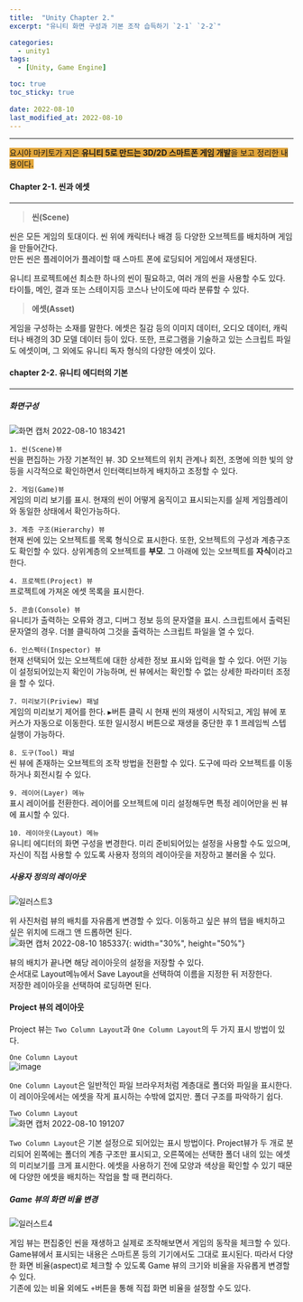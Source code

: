 ```yaml
---
title:  "Unity Chapter 2."
excerpt: "유니티 화면 구성과 기본 조작 습득하기 `2-1` `2-2`"  

categories:
  - unity1
tags:
  - [Unity, Game Engine]

toc: true
toc_sticky: true
 
date: 2022-08-10
last_modified_at: 2022-08-10
---
```

--- 
<span style="background-color:#E2A63B">요시야 마키토가 지은 **유니티 5로 만드는 3D/2D 스마트폰 게임 개발**을 보고 정리한 내용이다.</span>  
 
  
#### Chapter 2-1. 씬과 에셋    
---
 
> **씬(Scene)**  

씬은 모든 게임의 토대이다. 씬 위에 캐릭터나 배경 등 다양한 오브젝트를 배치하며 게임을 만들어간다.  
만든 씬은 플레이어가 플레이할 때 스마트 폰에 로딩되어 게임에서 재생된다.  
 
유니티 프로젝트에선 최소한 하나의 씬이 필요하고, 여러 개의 씬을 사용할 수도 있다. 
타이틀, 메인, 결과 또는 스테이지등 코스나 난이도에 따라 분류할 수 있다.  


> **에셋(Asset)** 
 
게임을 구성하는 소재를 말한다. 에셋은 질감 등의 이미지 데이터, 오디오 데이터, 캐릭터나 배경의 3D 모델 데이터 등이 있다. 
또한, 프로그램을 기술하고 있는 스크립트 파일도 에셋이며, 그 외에도 유니티 독자 형식의 다양한 에셋이 있다.

 
#### chapter 2-2. 유니티 에디터의 기본 
---
 
##### 화면구성

![화면 캡처 2022-08-10 183421](https://user-images.githubusercontent.com/106606698/183869007-4ad3860b-e6fe-4095-a06f-54af45aab952.png) 
 
`1. 씬(Scene)뷰`  
씬을 편집하는 가장 기본적인 뷰. 3D 오브젝트의 위치 관계나 회전, 조명에 의한 빛의 양 등을 시각적으로 확인하면서 인터랙티브하게 배치하고 조정할 수 있다.  
 
`2. 게임(Game)뷰`  
게임의 미리 보기를 표시. 현재의 씬이 어떻게 움직이고 표시되는지를 실제 게임플레이와 동일한 상태에서 확인가능하다. 
 
`3. 계층 구조(Hierarchy) 뷰`  
현재 씬에 있는 오브젝트를 목록 형식으로 표시한다. 또한, 오브젝트의 구성과 계층구조도 확인할 수 있다. 상위계층의 오브젝트를 **부모**. 그 아래에 있는 오브젝트를 **자식**이라고 한다.
 
`4. 프로젝트(Project) 뷰`  
프로젝트에 가져온 에셋 목록을 표시한다. 

`5. 콘솔(Console) 뷰`  
유니티가 출력하는 오류와 경고, 디버그 정보 등의 문자열을 표시. 스크립트에서 출력된 문자열의 경우. 더블 클릭하여 그것을 출력하는 스크립트 파일을 열 수 있다.  
 
`6. 인스펙터(Inspector) 뷰`  
현재 선택되어 있는 오브젝트에 대한 상세한 정보 표시와 입력을 할 수 있다. 어떤 기능이 설정되어있는지 확인이 가능하며, 씬 뷰에서는 확인할 수 없는 상세한 파라미터 조정을 할 수 있다.  
 
`7. 미리보기(Priview) 패널`  
게임의 미리보기 제어를 한다. `▶`버튼 클릭 시 현재 씬의 재생이 시작되고, 게임 뷰에 포커스가 자동으로 이동한다. 또한 일시정시 버튼으로 재생을 중단한 후 1 프레임씩 스텝 실행이 가능하다.  
 
`8. 도구(Tool) 패널`  
씬 뷰에 존재하는 오브젝트의 조작 방법을 전환할 수 있다. 도구에 따라 오브젝트를 이동하거나 회전시킬 수 있다.  
 
`9. 레이어(Layer) 메뉴`  
표시 레이어를 전환한다. 레이어를 오브젝트에 미리 설정해두면 특정 레이어만을 씬 뷰에 표시할 수 있다.  

`10. 레이아웃(Layout) 메뉴`  
유니티 에디터의 화면 구성을 변경한다. 미리 준비되어있는 설정을 사용할 수도 있으며, 자신이 직접 사용할 수 있도록 사용자 정의의 레이아웃을 저장하고 불러올 수 있다.  
 
 
 
##### 사용자 정의의 레이아웃  
![일러스트3](https://user-images.githubusercontent.com/106606698/183882368-68cad16d-2739-41ad-bafa-76d14f3e0f1a.png)  
 
위 사진처럼 뷰의 배치를 자유롭게 변경할 수 있다. 이동하고 싶은 뷰의 탭을 배치하고 싶은 위치에 드래그 앤 드롭하면 된다.  
![화면 캡처 2022-08-10 185337](https://user-images.githubusercontent.com/106606698/183874931-b54eec80-766e-45f8-9991-5fb95746fa78.png){: width="30%", height="50%"}  

뷰의 배치가 끝나면 해당 레이아웃의 설정을 저장할 수 있다.  
순서대로 Layout메뉴에서 Save Layout을 선택하여 이름을 지정한 뒤 저장한다.  
저장한 레이아웃을 선택하여 로딩하면 된다.  



#### Project 뷰의 레이아웃  
Project 뷰는 `Two Column Layout`과 `One Column Layout`의 두 가지 표시 방법이 있다.  

`One Column Layout`  
![image](https://user-images.githubusercontent.com/106606698/183876033-f1441cc3-9f7f-4e27-9b84-64db1213d286.png)  
 
`One Column Layout`은 일반적인 파일 브라우저처럼 계층대로 폴더와 파일을 표시한다. 이 레이아웃에서는 에셋을 작게 표시하는 수밖에 없지만. 폴더 구조를 파악하기 쉽다.  
 

`Two Column Layout`  
![화면 캡처 2022-08-10 191207](https://user-images.githubusercontent.com/106606698/183877533-443a5af3-1162-4991-ad7a-2ae683131fdb.png)  
 
`Two Column Layout`은 기본 설정으로 되어있는 표시 방법이다. Project뷰가 두 개로 분리되어 왼쪽에는 폴더의 계층 구조만 표시되고, 오른쪽에는 선택한 폴더 내의 있는 에셋의 미리보기를 크게 표시한다. 에셋을 사용하기 전에 모양과 색상을 확인할 수 있기 때문에 다양한 에셋을 배치하는 작업을 할 때 편리하다.  
 
 
 
##### Game 뷰의 화면 비율 변경  
![일러스트4](https://user-images.githubusercontent.com/106606698/183880591-6e55d45a-4332-408b-acfd-79db5b92abba.png)  
 
게임 뷰는 편집중인 씬을 재생하고 실제로 조작해보면서 게임의 동작을 체크할 수 있다. Game뷰에서 표시되는 내용은 스마트폰 등의 기기에서도 그대로 표시된다. 따라서 다양한 화면 비율(aspect)로 체크할 수 있도록 Game 뷰의 크기와 비율을 자유롭게 변경할 수 있다.  
기존에 있는 비율 외에도 `+`버튼을 통해 직접 화면 비율을 설정할 수도 있다.  
